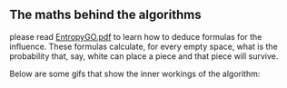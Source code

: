 ## The maths behind the algorithms

please read [EntropyGO.pdf](EntropyGO.pdf) to learn how to deduce formulas for the influence. These formulas calculate, for every empty space, what is the probability that, say, white can place a piece and that piece will survive.

Below are some gifs that show the inner workings of the algorithm:
